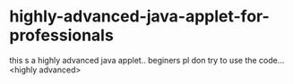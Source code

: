 highly-advanced-java-applet-for-professionals
=============================================

this s a highly advanced java applet.. beginers pl don try to use the code...&lt;highly advanced>
